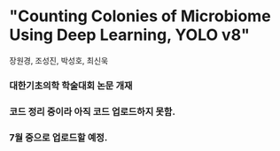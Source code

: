 # "Counting Colonies of Microbiome Using Deep Learning, YOLO v8"

장원경, 조성진, 박성호, 최신욱

### 대한기초의학 학술대회 논문 개재

### 코드 정리 중이라 아직 코드 업로드하지 못함.

### 7월 중으로 업로드할 예정.
